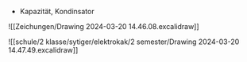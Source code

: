 - Kapazität, Kondinsator

![[Zeichungen/Drawing 2024-03-20 14.46.08.excalidraw]]

![[schule/2 klasse/sytiger/elektrokak/2 semester/Drawing 2024-03-20 14.47.49.excalidraw]]

